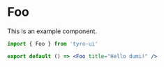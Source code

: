 # Foo

This is an example component.

```jsx
import { Foo } from 'tyro-ui'

export default () => <Foo title="Hello dumi!" />
```
